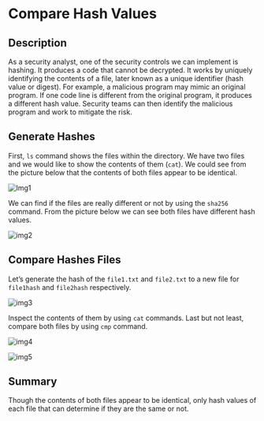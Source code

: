 # Compare Hash Values

## Description
As a security analyst, one of the security controls we can implement is hashing. It produces a code that cannot be decrypted. It works by uniquely identifying the contents of a file, later
known as a unique identifier (hash value or digest). For example, a malicious program may mimic an original program. If one code line is different from the original program, it produces a different hash value. Security teams can then identify the malicious program and work to mitigate the risk.

## Generate Hashes
First, `ls` command shows the files within the directory. We have two files and we would like to show the contents of them (`cat`). We could see from the picture below that the contents of both files appear to be identical.

![Img1](https://github.com/user-attachments/assets/4352e296-5570-4f65-852c-1a588b2f3f0e)

We can find if the files are really different or not by using the `sha256` command. From the picture below we can see both files have different hash values.

![img2](https://github.com/user-attachments/assets/b5fecff9-55b6-4ff3-995b-b500c887dec2)

## Compare Hashes Files
Let’s generate the hash of the `file1.txt` and `file2.txt` to a new file for `file1hash` and `file2hash` respectively.  

![img3](https://github.com/user-attachments/assets/24bfcb73-842e-4c7c-a188-4d341a9a4bfb)

Inspect the contents of them by using `cat` commands. Last but not least, compare both files by using `cmp` command.

![img4](https://github.com/user-attachments/assets/5e0927cc-8413-4613-b88d-4a4d04bcddae)


![img5](https://github.com/user-attachments/assets/9f963d35-58d7-4d4a-a58c-9dd6cee48ebb)

## Summary
Though the contents of both files appear to be identical, only hash values of each file that can determine if they are the same or not.
